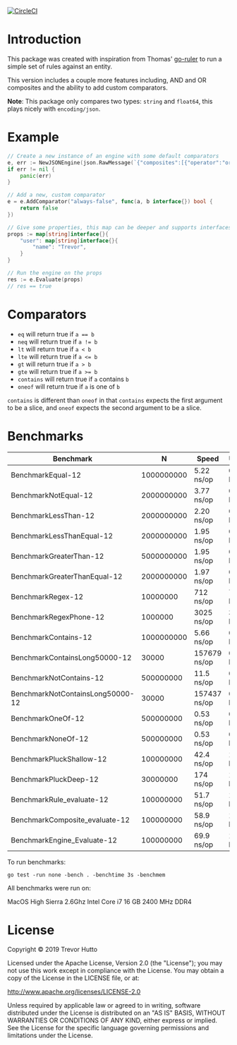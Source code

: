 [![CircleCI](https://circleci.com/gh/huttotw/grules/tree/master.svg?style=svg)](https://circleci.com/gh/huttotw/grules/tree/master)

# Introduction

This package was created with inspiration from Thomas' [go-ruler](https://github.com/hopkinsth/go-ruler) to run a simple set of rules against an entity.

This version includes a couple more features including, AND and OR composites and the ability to add custom comparators.

**Note**: This package only compares two types: `string` and `float64`, this plays nicely with `encoding/json`.

# Example

```go
// Create a new instance of an engine with some default comparators
e, err := NewJSONEngine(json.RawMessage(`{"composites":[{"operator":"or","rules":[{"comparator":"always-false","path":"user.name","value":"Trevor"},{"comparator":"eq","path":"user.name","value":"Trevor"}]}]}`))
if err != nil {
    panic(err)
}

// Add a new, custom comparator
e = e.AddComparator("always-false", func(a, b interface{}) bool {
    return false
})

// Give some properties, this map can be deeper and supports interfaces
props := map[string]interface{}{
    "user": map[string]interface{}{
        "name": "Trevor",
    }
}

// Run the engine on the props
res := e.Evaluate(props)
// res == true
```

# Comparators

- `eq` will return true if `a == b`
- `neq` will return true if `a != b`
- `lt` will return true if `a < b`
- `lte` will return true if `a <= b`
- `gt` will return true if `a > b`
- `gte` will return true if `a >= b`
- `contains` will return true if `a` contains `b`
- `oneof` will return true if `a` is one of `b`

`contains` is different than `oneof` in that `contains` expects the first argument to be a slice, and `oneof` expects the second argument to be a slice.

# Benchmarks

| Benchmark                        | N          | Speed        | Used      | Allocs       |
| -------------------------------- | ---------- | ------------ | --------- | ------------ |
| BenchmarkEqual-12                | 1000000000 | 5.22 ns/op   | 0 B/op    | 0 allocs/op  |
| BenchmarkNotEqual-12             | 2000000000 | 3.77 ns/op   | 0 B/op    | 0 allocs/op  |
| BenchmarkLessThan-12             | 2000000000 | 2.20 ns/op   | 0 B/op    | 0 allocs/op  |
| BenchmarkLessThanEqual-12        | 2000000000 | 1.95 ns/op   | 0 B/op    | 0 allocs/op  |
| BenchmarkGreaterThan-12          | 5000000000 | 1.95 ns/op   | 0 B/op    | 0 allocs/op  |
| BenchmarkGreaterThanEqual-12     | 2000000000 | 1.97 ns/op   | 0 B/op    | 0 allocs/op  |
| BenchmarkRegex-12                | 10000000   | 712 ns/op    | 740 B/op  | 11 allocs/op |
| BenchmarkRegexPhone-12           | 1000000    | 3025 ns/op   | 3192 B/op | 30 allocs/op |
| BenchmarkContains-12             | 1000000000 | 5.66 ns/op   | 0 B/op    | 0 allocs/op  |
| BenchmarkContainsLong50000-12    | 30000      | 157679 ns/op | 0 B/op    | 0 allocs/op  |
| BenchmarkNotContains-12          | 500000000  | 11.5 ns/op   | 0 B/op    | 0 allocs/op  |
| BenchmarkNotContainsLong50000-12 | 30000      | 157437 ns/op | 0 B/op    | 0 allocs/op  |
| BenchmarkOneOf-12                | 500000000  | 0.53 ns/op   | 0 B/op    | 0 allocs/op  |
| BenchmarkNoneOf-12               | 500000000  | 0.53 ns/op   | 0 B/op    | 0 allocs/op  |
| BenchmarkPluckShallow-12         | 100000000  | 42.4 ns/op   | 16 B/op   | 1 allocs/op  |
| BenchmarkPluckDeep-12            | 30000000   | 174 ns/op    | 112 B/op  | 1 allocs/op  |
| BenchmarkRule_evaluate-12        | 100000000  | 51.7 ns/op   | 16 B/op   | 1 allocs/op  |
| BenchmarkComposite_evaluate-12   | 100000000  | 58.9 ns/op   | 16 B/op   | 1 allocs/op  |
| BenchmarkEngine_Evaluate-12      | 100000000  | 69.9 ns/op   | 16 B/op   | 1 allocs/op  |

To run benchmarks:

```
go test -run none -bench . -benchtime 3s -benchmem
```

All benchmarks were run on:

MacOS High Sierra 2.6Ghz Intel Core i7 16 GB 2400 MHz DDR4

# License

Copyright &copy; 2019 Trevor Hutto

Licensed under the Apache License, Version 2.0 (the "License"); you may not use this work except in compliance with the License. You may obtain a copy of the License in the LICENSE file, or at:

http://www.apache.org/licenses/LICENSE-2.0

Unless required by applicable law or agreed to in writing, software distributed under the License is distributed on an "AS IS" BASIS, WITHOUT WARRANTIES OR CONDITIONS OF ANY KIND, either express or implied. See the License for the specific language governing permissions and limitations under the License.
